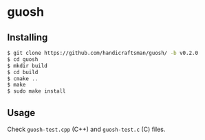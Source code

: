 # guosh

## Installing

```bash
$ git clone https://github.com/handicraftsman/guosh/ -b v0.2.0
$ cd guosh
$ mkdir build
$ cd build
$ cmake ..
$ make
$ sudo make install
```

## Usage

Check `guosh-test.cpp` (C++) and `guosh-test.c` (C) files.